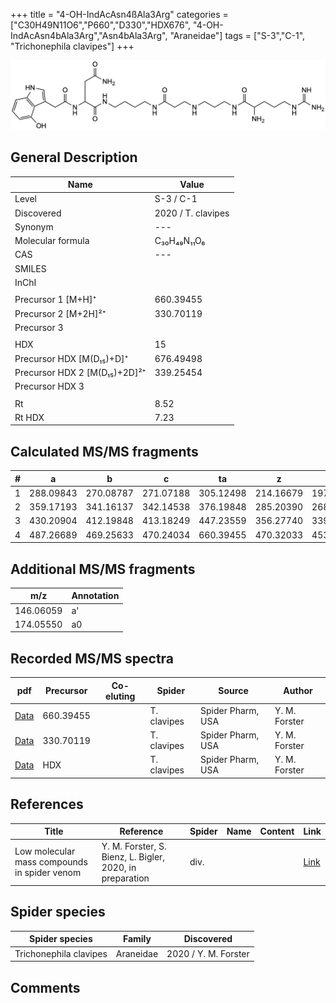 +++
title = "4-OH-IndAcAsn4ßAla3Arg"
categories = ["C30H49N11O6","P660","D330","HDX676",
"4-OH-IndAcAsn4bAla3Arg","Asn4bAla3Arg",
"Araneidae"]
tags = ["S-3","C-1",
"Trichonephila clavipes"]
+++

![](/img/4-OH-IndAcAsn4bAla3Arg.png)

## General Description

| Name                       | Value              |
|----------------------------|--------------------|
| Level                      | S-3 / C-1          |
| Discovered                 | 2020 / T. clavipes |
| Synonym                    | ---                |
| Molecular formula          | C₃₀H₄₉N₁₁O₆                   |
| CAS                        | ---                |
| SMILES |   |
| InChI  |   |
|                            |                    |
| Precursor 1 [M+H]⁺         | 660.39455                   |
| Precursor 2 [M+2H]²⁺       | 330.70119                   |
| Precursor 3                |                    |
|                            |                    |
| HDX                        | 15                   |
| Precursor HDX   [M(D₁₅)+D]⁺   | 676.49498                   |
| Precursor HDX 2 [M(D₁₅)+2D]²⁺ | 339.25454                   |
| Precursor HDX 3            |                    |
|                            |                    |
| Rt                         | 8.52                   |
| Rt HDX                     | 7.23                   |

## Calculated MS/MS fragments

| # | a         | b         | c         | ta        | z         | y         | tz        |
|---|-----------|-----------|-----------|-----------|-----------|-----------|-----------|
| 1 | 288.09843 | 270.08787 | 271.07188 | 305.12498 | 214.16679 | 197.14024 | 231.19334 |
| 2 | 359.17193 | 341.16137 | 342.14538 | 376.19848 | 285.20390 | 268.17735 | 302.23045 |
| 3 | 430.20904 | 412.19848 | 413.18249 | 447.23559 | 356.27740 | 339.25085 | 373.30395 |
| 4 | 487.26689 | 469.25633 | 470.24034 | 660.39455 | 470.32033 | 453.29378 | 487.34688 |

## Additional MS/MS fragments

| m/z | Annotation |
|-----|------------|
| 146.06059    | a'   |
| 174.05550    | a0   |

## Recorded MS/MS spectra

| pdf                                             | Precursor | Co-eluting | Spider      | Source                       | Author        |
|-------------------------------------------------|-----------|------------|-------------|------------------------------|---------------|
| [Data](/pdf/N-clavipes/660_4-OH-IndAcAsn4bAla3Arg_Nc.pdf) | 660.39455 |           | T. clavipes | Spider Pharm, USA | Y. M. Forster |
| [Data](/pdf/N-clavipes/660_4-OH-IndAcAsn4bAla3Arg_Nc_2.pdf) | 330.70119 |           | T. clavipes | Spider Pharm, USA | Y. M. Forster |
| [Data](/pdf/N-clavipes/660_4-OH-IndAcAsn4bAla3Arg_Nc_HDX.pdf) | HDX |           | T. clavipes | Spider Pharm, USA | Y. M. Forster |


## References

| Title | Reference | Spider | Name | Content | Link |
|-------|-----------|--------|------|---------|------|
| Low molecular mass compounds in spider venom      | Y. M. Forster, S. Bienz, L. Bigler, 2020, in preparation          | div.       |   |   | [Link](unknown) |

## Spider species

| Spider species     | Family     | Discovered           |
|--------------------|------------|----------------------|
| Trichonephila clavipes | Araneidae | 2020 / Y. M. Forster |


## Comments